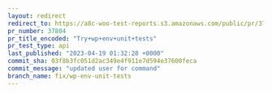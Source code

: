 ```yaml
---
layout: redirect
redirect_to: https://a8c-woo-test-reports.s3.amazonaws.com/public/pr/37804/api/index.html
pr_number: 37804
pr_title_encoded: "Try+wp+env+unit+tests"
pr_test_type: api
last_published: "2023-04-19 01:32:28 +0000"
commit_sha: 03f8b3fc051d2ac349e4f911e7d594e37600feca
commit_message: "updated user for command"
branch_name: fix/wp-env-unit-tests
---
```

